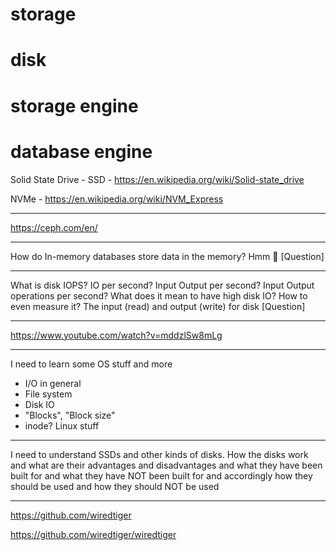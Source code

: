 # storage
# disk
# storage engine
# database engine

Solid State Drive - SSD - https://en.wikipedia.org/wiki/Solid-state_drive

NVMe - https://en.wikipedia.org/wiki/NVM_Express

---

https://ceph.com/en/

---

How do In-memory databases store data in the memory? Hmm 🤔 [Question]

---

What is disk IOPS? IO per second? Input Output per second? Input Output operations per second? What does it mean to have high disk IO? How to even measure it? The input (read) and output (write) for disk [Question]

---

https://www.youtube.com/watch?v=mddzlSw8mLg

---

I need to learn some OS stuff and more
- I/O in general
- File system
- Disk IO
- "Blocks", "Block size"
- inode? Linux stuff

---

I need to understand SSDs and other kinds of disks. How the disks work and what are their advantages and disadvantages and what they have been built for and what they have NOT been built for and accordingly how they should be used and how they should NOT be used

---

https://github.com/wiredtiger

https://github.com/wiredtiger/wiredtiger

